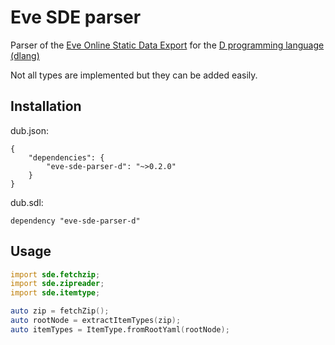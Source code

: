 # Eve SDE parser

Parser of the [Eve Online Static Data Export](https://developers.eveonline.com/resource/resources) for the [D programming language (dlang)](https://dlang.org)

Not all types are implemented but they can be added easily. 

## Installation

dub.json:

```
{
	"dependencies": {
		"eve-sde-parser-d": "~>0.2.0"
	}
}
```

dub.sdl:

```
dependency "eve-sde-parser-d"
```

## Usage

```D
import sde.fetchzip;
import sde.zipreader;
import sde.itemtype;

auto zip = fetchZip();
auto rootNode = extractItemTypes(zip);
auto itemTypes = ItemType.fromRootYaml(rootNode);
```
